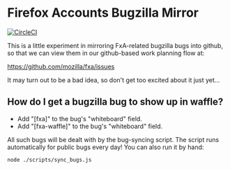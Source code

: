 
# Firefox Accounts Bugzilla Mirror

[![CircleCI](https://circleci.com/gh/mozilla/fxa-bugzilla-mirror.svg?style=svg)](https://circleci.com/gh/mozilla/fxa-bugzilla-mirror)

This is a little experiment in mirroring FxA-related
bugzilla bugs into github, so that we can view them
in our github-based work planning flow at:

  https://github.com/mozilla/fxa/issues

It may turn out to be a bad idea, so don't get too
excited about it just yet...

## How do I get a bugzilla bug to show up in waffle?

* Add "[fxa]" to the bug's "whiteboard" field.
* Add "[fxa-waffle]" to the bug's "whiteboard" field.

All such bugs will be dealt with by the bug-syncing script.
The script runs automatically for public bugs every day!
You can also run it by hand:

    node ./scripts/sync_bugs.js



